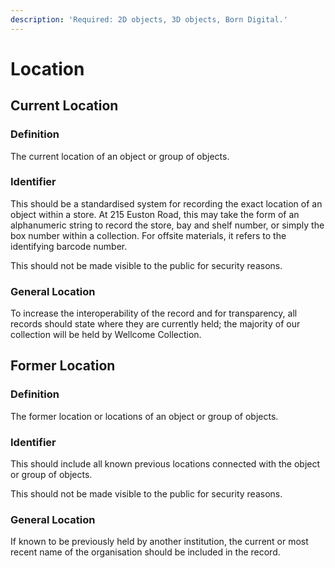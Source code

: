 ```yaml
---
description: 'Required: 2D objects, 3D objects, Born Digital.'
---
```


# Location

## Current Location

### Definition 

The current location of an object or group of objects. 

### Identifier

This should be a standardised system for recording the exact location of an object within a store. At 215 Euston Road, this may take the form of an alphanumeric string to record the store, bay and shelf number, or simply the box number within a collection. For offsite materials, it refers to the identifying barcode number. 

This should not be made visible to the public for security reasons. 

### General Location

To increase the interoperability of the record and for transparency, all records should state where they are currently held; the majority of our collection will be held by Wellcome Collection. 

## Former Location 

### Definition 

The former location or locations of an object or group of objects. 

### Identifier

This should include all known previous locations connected with the object or group of objects. 

This should not be made visible to the public for security reasons. 

### General Location

If known to be previously held by another institution, the current or most recent name of the organisation should be included in the record. 

